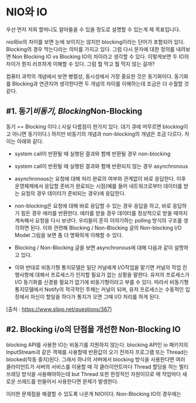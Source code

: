 # NIO와 IO
우선 먼저 저희 할머니도 알아들을 수 있을 정도로 설명할 수 있는게 제 목표입니다.  
  
nio와io의 차이를 보면 눈에 보이지는 않지만 blocking이라는 단어가 포함되어 있다. Blocking의 경우 막는다라는 의미를 가지고 있다. 그럼 다시 문자에 대한 정의를 내려보면 Non Blocking IO vs Blocking IO의 차이라고 생각할 수 있다. 이렇게보면 두 IO의 차이가 뭔지 러프하게 이해할 수 있다. 그럼 뭘 막고 뭘 막지 않는 걸까?
  
컴퓨터 과학의 개념에서 보면 병렬성, 동시성에서 가장 중요한 것은 동기화이다. 동기화를 Blocking과 연관지어 생각한다면 두 개념의 차이를 이해하는데 조금은 더 수월할 것 같다.  

## #1. 동기*비동기, Blocking*Non-Blocking

동기 == Blocking 이다.( 사실 다름점이 한가지 있다. 대기 큐에 머무르면 blocking이고 아니면 동기이다.) 하지만 비동기의 개념과 non-blocking의 개념은 조금 다르다. 차이는 아래와 같다.  

- system call이 반환될 때 실행된 결과와 함께 반환될 경우 non-blocking
- system call이 반횐될 때 실행된 결과와 함께 반환되지 않는 경우 asynchronous
- asynchronous는 요청에 대해 처리 완료의 여부와 관계없이 바로 응답한다. 이후 운영체제에서 응답할 준비가 완료되는 시점(예를 들어 네트워크로부터 데이터를 받는 요청의 경우 데이터가 준비되는 경우)에 응답한다.
- non-blocking은 요청에 대해 바로 응답할 수 있는 경우 응답을 하고, 바로 응답하기 힘든 경우 에러를 반환한다. 에러를 받을 경우 데이터를 정상적으로 받을 때까지 계속해서 요청을 다시 보낸다. 우리들이 흔히 이야기하는 polling 방식의 구조를 생각하면 된다. 이와 관련해 Blocking / Non-Blocking 글의 Non-blocking I/O Model 그림을 보면 좀 더 명확하게 이해할 수 있다.
- Blocking / Non-Blocking 글을 보면 asynchronous에 대해 다음과 같이 설명하고 있다.

- 이와 반대로 비동기형 통지모델은 일단 커널에게 I/O작업을 맡기면 커널의 작업 진행사항에 대해서 프로세스가 인지할 필요가 없는 상황을 말한다. 유저의 프로세스가 I/O 동기화를 신경쓸 필요가 없기에 비동기형이라고 부를 수 있다. 따라서 비동기형 통지모델에서 Notify의 적극적인 주체는 커널이 되며, 유저 프로세스는 수동적인 입장에서 자신이 할일을 하다가 통지가 오면 그때 I/O 처리를 하게 된다.  
  
[출처 : https://www.slipp.net/questions/367]

## #2. Blocking i/o의 단점을 개선한 Non-Blocking IO  
blocking API를 사용한 IO는 비동기를 지원하지 않는다. blocking API인 io 패키지의 InputStream과 같은 객체를 사용할때 반환값이 오기 전까지 프로그램 또는 Thread는 blocked(작동 중지)된다. 그래서 하나의 서버에서 blocking 방식을 사용한다면 여러 클라이언트가 서버의 서비스를 이용할 때 각 클라이언트마다 Thread 할당을 하는 멀티 쓰레딩 방식을 사용해야하는데 but Thread 또한 한정적인 자원이므로 매 작업마다 새로운 쓰레드를 만들어서 사용한다면 문제가 발생한다.  

이러한 문제점을 해결할 수 있도록 나온게 NIO이다. Non-Blocking IO의 경우에는
